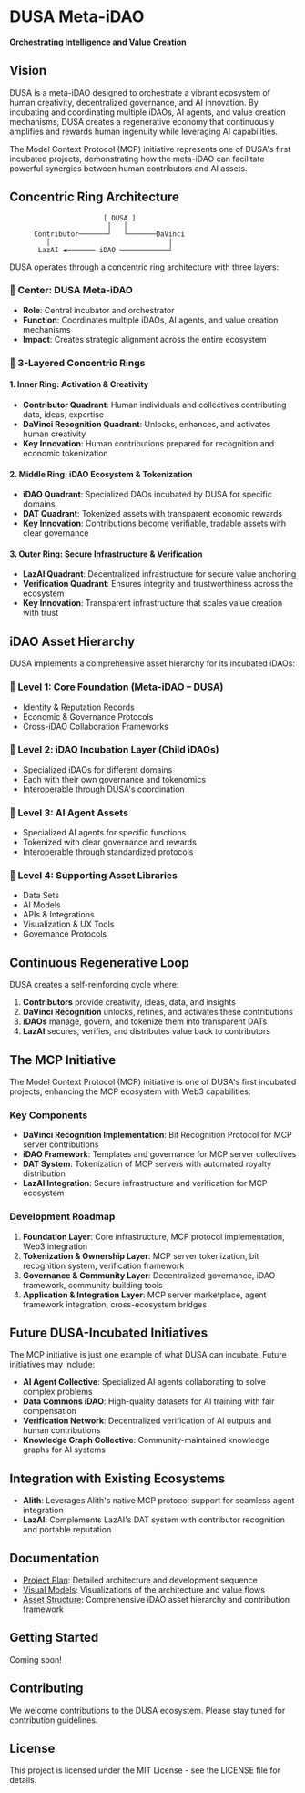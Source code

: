 # DUSA Meta-iDAO

**Orchestrating Intelligence and Value Creation**

## Vision

DUSA is a meta-iDAO designed to orchestrate a vibrant ecosystem of human creativity, decentralized governance, and AI innovation. By incubating and coordinating multiple iDAOs, AI agents, and value creation mechanisms, DUSA creates a regenerative economy that continuously amplifies and rewards human ingenuity while leveraging AI capabilities.

The Model Context Protocol (MCP) initiative represents one of DUSA's first incubated projects, demonstrating how the meta-iDAO can facilitate powerful synergies between human contributors and AI assets.

## Concentric Ring Architecture

```
                       [ DUSA ]
                        │   │
      Contributor───────┘   └───────DaVinci
         │                             │
       LazAI ◀─────── iDAO ────────────┘
```

DUSA operates through a concentric ring architecture with three layers:

### 🌟 Center: DUSA Meta-iDAO
- **Role**: Central incubator and orchestrator
- **Function**: Coordinates multiple iDAOs, AI agents, and value creation mechanisms
- **Impact**: Creates strategic alignment across the entire ecosystem

### 🔄 3-Layered Concentric Rings

#### 1. Inner Ring: Activation & Creativity
- **Contributor Quadrant**: Human individuals and collectives contributing data, ideas, expertise
- **DaVinci Recognition Quadrant**: Unlocks, enhances, and activates human creativity
- **Key Innovation**: Human contributions prepared for recognition and economic tokenization

#### 2. Middle Ring: iDAO Ecosystem & Tokenization
- **iDAO Quadrant**: Specialized DAOs incubated by DUSA for specific domains
- **DAT Quadrant**: Tokenized assets with transparent economic rewards
- **Key Innovation**: Contributions become verifiable, tradable assets with clear governance

#### 3. Outer Ring: Secure Infrastructure & Verification
- **LazAI Quadrant**: Decentralized infrastructure for secure value anchoring
- **Verification Quadrant**: Ensures integrity and trustworthiness across the ecosystem
- **Key Innovation**: Transparent infrastructure that scales value creation with trust

## iDAO Asset Hierarchy

DUSA implements a comprehensive asset hierarchy for its incubated iDAOs:

### 🌱 Level 1: Core Foundation (Meta-iDAO – DUSA)
- Identity & Reputation Records
- Economic & Governance Protocols
- Cross-iDAO Collaboration Frameworks

### 🌿 Level 2: iDAO Incubation Layer (Child iDAOs)
- Specialized iDAOs for different domains
- Each with their own governance and tokenomics
- Interoperable through DUSA's coordination

### 🍃 Level 3: AI Agent Assets
- Specialized AI agents for specific functions
- Tokenized with clear governance and rewards
- Interoperable through standardized protocols

### 🍂 Level 4: Supporting Asset Libraries
- Data Sets
- AI Models
- APIs & Integrations
- Visualization & UX Tools
- Governance Protocols

## Continuous Regenerative Loop

DUSA creates a self-reinforcing cycle where:
1. **Contributors** provide creativity, ideas, data, and insights
2. **DaVinci Recognition** unlocks, refines, and activates these contributions
3. **iDAOs** manage, govern, and tokenize them into transparent DATs
4. **LazAI** secures, verifies, and distributes value back to contributors

## The MCP Initiative

The Model Context Protocol (MCP) initiative is one of DUSA's first incubated projects, enhancing the MCP ecosystem with Web3 capabilities:

### Key Components

- **DaVinci Recognition Implementation**: Bit Recognition Protocol for MCP server contributions
- **iDAO Framework**: Templates and governance for MCP server collectives
- **DAT System**: Tokenization of MCP servers with automated royalty distribution
- **LazAI Integration**: Secure infrastructure and verification for MCP ecosystem

### Development Roadmap

1. **Foundation Layer**: Core infrastructure, MCP protocol implementation, Web3 integration
2. **Tokenization & Ownership Layer**: MCP server tokenization, bit recognition system, verification framework
3. **Governance & Community Layer**: Decentralized governance, iDAO framework, community building tools
4. **Application & Integration Layer**: MCP server marketplace, agent framework integration, cross-ecosystem bridges

## Future DUSA-Incubated Initiatives

The MCP initiative is just one example of what DUSA can incubate. Future initiatives may include:

- **AI Agent Collective**: Specialized AI agents collaborating to solve complex problems
- **Data Commons iDAO**: High-quality datasets for AI training with fair compensation
- **Verification Network**: Decentralized verification of AI outputs and human contributions
- **Knowledge Graph Collective**: Community-maintained knowledge graphs for AI systems

## Integration with Existing Ecosystems

- **Alith**: Leverages Alith's native MCP protocol support for seamless agent integration
- **LazAI**: Complements LazAI's DAT system with contributor recognition and portable reputation

## Documentation

- [Project Plan](DUSA_MCP_Project_Plan.md): Detailed architecture and development sequence
- [Visual Models](visual_models.md): Visualizations of the architecture and value flows
- [Asset Structure](asset_structure.md): Comprehensive iDAO asset hierarchy and contribution framework

## Getting Started

Coming soon!

## Contributing

We welcome contributions to the DUSA ecosystem. Please stay tuned for contribution guidelines.

## License

This project is licensed under the MIT License - see the LICENSE file for details.